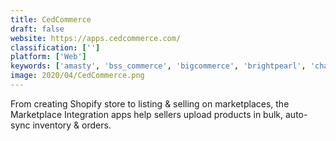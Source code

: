 ```yaml
---
title: CedCommerce
draft: false 
website: https://apps.cedcommerce.com/
classification: ['']
platform: ['Web']
keywords: ['amasty', 'bss_commerce', 'bigcommerce', 'brightpearl', 'channeladvisor', 'channelape', 'channelgrabber', 'contus_m-comm', 'feedvisor', 'jazva', 'mobify', 'ohoshop', 'quick_eselling', 'square_online_store', 'tradegecko', 'unbound_commerce']
image: 2020/04/CedCommerce.png
---
```

From creating Shopify store to listing & selling on marketplaces, the Marketplace Integration apps help sellers upload products in bulk, auto-sync inventory & orders.